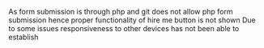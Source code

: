 As form submission is through php and git does not allow php form submission hence proper functionality of hire me button is not shown
Due to some issues responsiveness to other devices has not been able to establish
